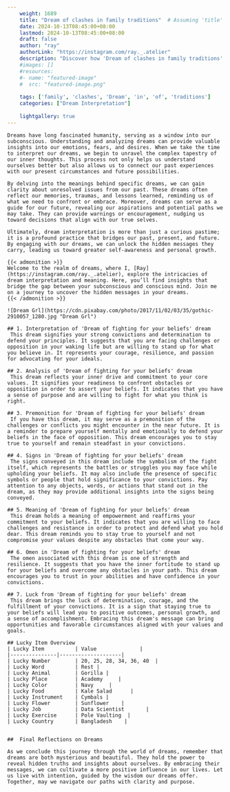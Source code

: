 ```yaml
---
    weight: 1689
    title: "Dream of clashes in family traditions"  # Assuming 'title' column exists
    date: 2024-10-13T08:45:00+08:00
    lastmod: 2024-10-13T08:45:00+08:00
    draft: false
    author: "ray"
    authorLink: "https://instagram.com/ray._.atelier"
    description: "Discover how 'Dream of clashes in family traditions' can interpret your future and uncover its significant meanings in your life."
    #images: []
    #resources:
    #- name: "featured-image"
    #  src: "featured-image.png"
    
    tags: ['family', 'clashes', 'Dream', 'in', 'of', 'traditions']
    categories: ["Dream Interpretation"]
    
    lightgallery: true
---
```

    
    Dreams have long fascinated humanity, serving as a window into our subconscious. Understanding and analyzing dreams can provide valuable insights into our emotions, fears, and desires. When we take the time to interpret our dreams, we begin to unravel the complex tapestry of our inner thoughts. This process not only helps us understand ourselves better but also allows us to connect our past experiences with our present circumstances and future possibilities.
    
    By delving into the meanings behind specific dreams, we can gain clarity about unresolved issues from our past. These dreams often reflect our memories, traumas, and lessons learned, reminding us of what we need to confront or embrace. Moreover, dreams can serve as a guide for our future, revealing our aspirations and potential paths we may take. They can provide warnings or encouragement, nudging us toward decisions that align with our true selves.
    
    Ultimately, dream interpretation is more than just a curious pastime; it is a profound practice that bridges our past, present, and future. By engaging with our dreams, we can unlock the hidden messages they carry, leading us toward greater self-awareness and personal growth.
    
    {{< admonition >}}
    Welcome to the realm of dreams, where I, [Ray](https://instagram.com/ray._.atelier), explore the intricacies of dream interpretation and meaning. Here, you’ll find insights that bridge the gap between your subconscious and conscious mind. Join me on a journey to uncover the hidden messages in your dreams.
    {{< /admonition >}}
    
    ![Dream Grl](https://cdn.pixabay.com/photo/2017/11/02/03/35/gothic-2910057_1280.jpg "Dream Grl")
    
    ## 1. Interpretation of 'Dream of fighting for your beliefs' dream
     This dream signifies your strong convictions and determination to defend your principles. It suggests that you are facing challenges or opposition in your waking life but are willing to stand up for what you believe in. It represents your courage, resilience, and passion for advocating for your ideals.
    
    ## 2. Analysis of 'Dream of fighting for your beliefs' dream
     This dream reflects your inner drive and commitment to your core values. It signifies your readiness to confront obstacles or opposition in order to assert your beliefs. It indicates that you have a sense of purpose and are willing to fight for what you think is right.
    
    ## 3. Premonition for 'Dream of fighting for your beliefs' dream
     If you have this dream, it may serve as a premonition of the challenges or conflicts you might encounter in the near future. It is a reminder to prepare yourself mentally and emotionally to defend your beliefs in the face of opposition. This dream encourages you to stay true to yourself and remain steadfast in your convictions.
    
    ## 4. Signs in 'Dream of fighting for your beliefs' dream
     The signs conveyed in this dream include the symbolism of the fight itself, which represents the battles or struggles you may face while upholding your beliefs. It may also include the presence of specific symbols or people that hold significance to your convictions. Pay attention to any objects, words, or actions that stand out in the dream, as they may provide additional insights into the signs being conveyed.
    
    ## 5. Meaning of 'Dream of fighting for your beliefs' dream
     This dream holds a meaning of empowerment and reaffirms your commitment to your beliefs. It indicates that you are willing to face challenges and resistance in order to protect and defend what you hold dear. This dream reminds you to stay true to yourself and not compromise your values despite any obstacles that come your way.
    
    ## 6. Omen in 'Dream of fighting for your beliefs' dream
     The omen associated with this dream is one of strength and resilience. It suggests that you have the inner fortitude to stand up for your beliefs and overcome any obstacles in your path. This dream encourages you to trust in your abilities and have confidence in your convictions.
    
    ## 7. Luck from 'Dream of fighting for your beliefs' dream
     This dream brings the luck of determination, courage, and the fulfillment of your convictions. It is a sign that staying true to your beliefs will lead you to positive outcomes, personal growth, and a sense of accomplishment. Embracing this dream's message can bring opportunities and favorable circumstances aligned with your values and goals.
    
    ## Lucky Item Overview
    | Lucky Item          | Value              |
    |---------------|--------------------|
    | Lucky Number        | 20, 25, 28, 34, 36, 40  |
    | Lucky Word          | Rest |
    | Lucky Animal        | Gorilla |
    | Lucky Place         | Academy     |
    | Lucky Color         | Navy     |
    | Lucky Food          | Kale Salad      |
    | Lucky Instrument    | Cymbals |
    | Lucky Flower        | Sunflower    |
    | Lucky Job           | Data Scientist       |
    | Lucky Exercise      | Pole Vaulting  |
    | Lucky Country       | Bangladesh    |
    
    
    ##  Final Reflections on Dreams
    
    As we conclude this journey through the world of dreams, remember that dreams are both mysterious and beautiful. They hold the power to reveal hidden truths and insights about ourselves. By embracing their messages, we can cultivate a more positive influence in our lives. Let us live with intention, guided by the wisdom our dreams offer. Together, may we navigate our paths with clarity and purpose.
    